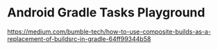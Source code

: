 # Android Gradle Tasks Playground

https://medium.com/bumble-tech/how-to-use-composite-builds-as-a-replacement-of-buildsrc-in-gradle-64ff99344b58
